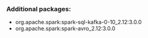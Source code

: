 ### Additional packages:

* org.apache.spark:spark-sql-kafka-0-10_2.12:3.0.0
* org.apache.spark:spark-avro_2.12:3.0.0